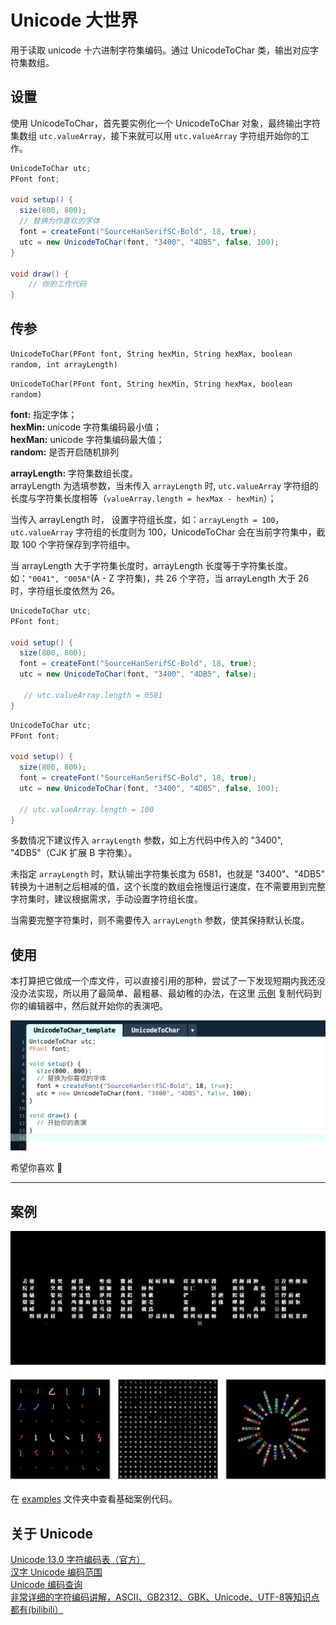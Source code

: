 # Unicode 大世界
用于读取 unicode 十六进制字符集编码。通过 UnicodeToChar 类，输出对应字符集数组。
## 设置
使用 UnicodeToChar，首先要实例化一个 UnicodeToChar 对象，最终输出字符集数组 `utc.valueArray`，接下来就可以用 `utc.valueArray` 字符组开始你的工作。
```java
UnicodeToChar utc;
PFont font;

void setup() {
  size(800, 800);
  // 替换为你喜欢的字体
  font = createFont("SourceHanSerifSC-Bold", 18, true);
  utc = new UnicodeToChar(font, "3400", "4DB5", false, 100);
}

void draw() {
    // 你的工作代码
}
```
## 传参
`UnicodeToChar(PFont font, String hexMin, String hexMax, boolean random, int arrayLength)`

`UnicodeToChar(PFont font, String hexMin, String hexMax, boolean random) `

**font:** 指定字体；  
**hexMin:** unicode 字符集编码最小值；  
**hexMan:** unicode 字符集编码最大值；  
**random:** 是否开启随机排列

**arrayLength:** 字符集数组长度。  
arrayLength 为选填参数，当未传入 `arrayLength` 时, `utc.valueArray` 字符组的长度与字符集长度相等（`valueArray.length = hexMax - hexMin`）；

当传入 arrayLength 时， 设置字符组长度，如：`arrayLength = 100`，`utc.valueArray` 字符组的长度则为 100，UnicodeToChar 会在当前字符集中，截取 100 个字符保存到字符组中。

当 arrayLength 大于字符集长度时，arrayLength 长度等于字符集长度。如：`"0041", "005A"`(A - Z 字符集)，共 26 个字符，当 arrayLength 大于 26时，字符组长度依然为 26。


```java
UnicodeToChar utc;
PFont font;

void setup() {
  size(800, 800);
  font = createFont("SourceHanSerifSC-Bold", 18, true);
  utc = new UnicodeToChar(font, "3400", "4DB5", false);

   // utc.valueArray.length = 6581
}
```
```java
UnicodeToChar utc;
PFont font;

void setup() {
  size(800, 800);
  font = createFont("SourceHanSerifSC-Bold", 18, true);
  utc = new UnicodeToChar(font, "3400", "4DB5", false, 100);

  // utc.valueArray.length = 100
}
```
多数情况下建议传入 `arrayLength` 参数，如上方代码中传入的 "3400", "4DB5"（CJK 扩展 B 字符集）。  

未指定 `arrayLength` 时，默认输出字符集长度为 6581，也就是 "3400"、"4DB5" 转换为十进制之后相减的值，这个长度的数组会拖慢运行速度，在不需要用到完整字符集时，建议根据需求，手动设置字符组长度。  

当需要完整字符集时，则不需要传入 `arrayLength` 参数，使其保持默认长度。
## 使用
本打算把它做成一个库文件，可以直接引用的那种，尝试了一下发现短期内我还没没办法实现，所以用了最简单、最粗暴、最幼稚的办法，在这里 [示例](https://github.com/N1U/UnicodeBigBigWorld-forProcessing/tree/master/UnicodeToChar_template) 复制代码到你的编辑器中，然后就开始你的表演吧。  

![template](img/template.png)

希望你喜欢 🤗
***  

## 案例
![Unicode](img/sketch_72_aboutUnicode_03.png)
![case](img/case.png)  
在 [examples](https://github.com/N1U/UnicodeBigBigWorld-forProcessing/tree/master/examples) 文件夹中查看基础案例代码。

## 关于 Unicode 
[Unicode 13.0 字符编码表（官方）](http://www.unicode.org/charts/)  
[汉字 Unicode 编码范围](https://www.qqxiuzi.cn/zh/hanzi-unicode-bianma.php)  
[Unicode 编码查询](http://www.52unicode.com/)  
[非常详细的字符编码讲解，ASCII、GB2312、GBK、Unicode、UTF-8等知识点都有(bilibili）](https://www.bilibili.com/video/BV1gZ4y1x7p7)

<!-- ## 联系我
[@niu_uinniu(新浪微博)](https://weibo.com/u/1683849881?wvr=3.6&lf=reg)  
[@n1uu1n(instagram)](https://www.instagram.com/n1uu1n/)  
<div>
  <div>微信</div>
  <img src="img/weixin-QRcode.JPG" width = "200" alt="图片名称" align=left />
</div> -->